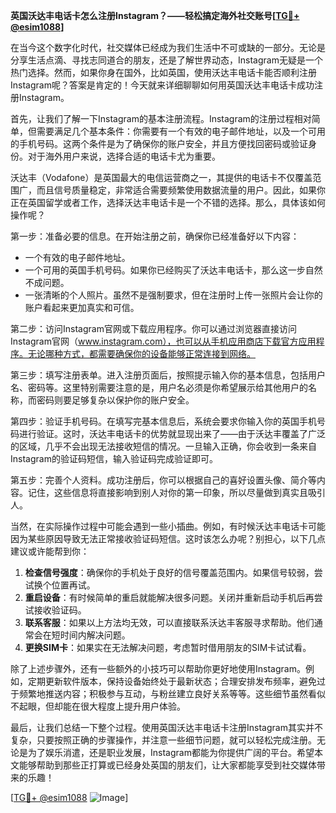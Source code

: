 **英国沃达丰电话卡怎么注册Instagram？——轻松搞定海外社交账号[[TG💪+ @esim1088](https://t.me/s/esim1088)]**

在当今这个数字化时代，社交媒体已经成为我们生活中不可或缺的一部分。无论是分享生活点滴、寻找志同道合的朋友，还是了解世界动态，Instagram无疑是一个热门选择。然而，如果你身在国外，比如英国，使用沃达丰电话卡能否顺利注册Instagram呢？答案是肯定的！今天就来详细聊聊如何用英国沃达丰电话卡成功注册Instagram。

首先，让我们了解一下Instagram的基本注册流程。Instagram的注册过程相对简单，但需要满足几个基本条件：你需要有一个有效的电子邮件地址，以及一个可用的手机号码。这两个条件是为了确保你的账户安全，并且方便找回密码或验证身份。对于海外用户来说，选择合适的电话卡尤为重要。

沃达丰（Vodafone）是英国最大的电信运营商之一，其提供的电话卡不仅覆盖范围广，而且信号质量稳定，非常适合需要频繁使用数据流量的用户。因此，如果你正在英国留学或者工作，选择沃达丰电话卡是一个不错的选择。那么，具体该如何操作呢？

第一步：准备必要的信息。在开始注册之前，确保你已经准备好以下内容：
- 一个有效的电子邮件地址。
- 一个可用的英国手机号码。如果你已经购买了沃达丰电话卡，那么这一步自然不成问题。
- 一张清晰的个人照片。虽然不是强制要求，但在注册时上传一张照片会让你的账户看起来更加真实和可信。

第二步：访问Instagram官网或下载应用程序。你可以通过浏览器直接访问Instagram官网（www.instagram.com），也可以从手机应用商店下载官方应用程序。无论哪种方式，都需要确保你的设备能够正常连接到网络。

第三步：填写注册表单。进入注册页面后，按照提示输入你的基本信息，包括用户名、密码等。这里特别需要注意的是，用户名必须是你希望展示给其他用户的名称，而密码则要足够复杂以保护你的账户安全。

第四步：验证手机号码。在填写完基本信息后，系统会要求你输入你的英国手机号码进行验证。这时，沃达丰电话卡的优势就显现出来了——由于沃达丰覆盖了广泛的区域，几乎不会出现无法接收短信的情况。一旦输入正确，你会收到一条来自Instagram的验证码短信，输入验证码完成验证即可。

第五步：完善个人资料。成功注册后，你可以根据自己的喜好设置头像、简介等内容。记住，这些信息将直接影响到别人对你的第一印象，所以尽量做到真实且吸引人。

当然，在实际操作过程中可能会遇到一些小插曲。例如，有时候沃达丰电话卡可能因为某些原因导致无法正常接收验证码短信。这时该怎么办呢？别担心，以下几点建议或许能帮到你：

1. **检查信号强度**：确保你的手机处于良好的信号覆盖范围内。如果信号较弱，尝试换个位置再试。
2. **重启设备**：有时候简单的重启就能解决很多问题。关闭并重新启动手机后再尝试接收验证码。
3. **联系客服**：如果以上方法均无效，可以直接联系沃达丰客服寻求帮助。他们通常会在短时间内解决问题。
4. **更换SIM卡**：如果实在无法解决问题，考虑暂时借用朋友的SIM卡试试看。

除了上述步骤外，还有一些额外的小技巧可以帮助你更好地使用Instagram。例如，定期更新软件版本，保持设备始终处于最新状态；合理安排发布频率，避免过于频繁地推送内容；积极参与互动，与粉丝建立良好关系等等。这些细节虽然看似不起眼，但却能在很大程度上提升用户体验。

最后，让我们总结一下整个过程。使用英国沃达丰电话卡注册Instagram其实并不复杂，只要按照正确的步骤操作，并注意一些细节问题，就可以轻松完成注册。无论是为了娱乐消遣，还是职业发展，Instagram都能为你提供广阔的平台。希望本文能够帮助到那些正打算或已经身处英国的朋友们，让大家都能享受到社交媒体带来的乐趣！

[[TG💪+ @esim1088](https://t.me/s/esim1088) ![Image](https://i.postimg.cc/4NQfJmqS/Snipaste-2025-05-13-00-14-12.png)]